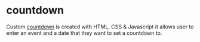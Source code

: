 # countdown

Custom [countdown](https://paulinemarg.github.io/countdown/) is created with HTML, CSS & Javascript
it allows user to enter an event and a date that they want to set a countdown to.
